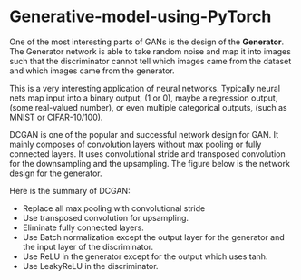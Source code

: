 # Generative-model-using-PyTorch

One of the most interesting parts of GANs is the design of the **Generator**. The Generator network is able to take random noise and map it into images such that the discriminator cannot tell which images came from the dataset and which images came from the generator.

This is a very interesting application of neural networks. Typically neural nets map input into a binary output, (1 or 0), maybe a regression output, (some real-valued number), or even multiple categorical outputs, (such as MNIST or CIFAR-10/100).

DCGAN is one of the popular and successful network design for GAN. It mainly composes of convolution layers without max pooling or fully connected layers. It uses convolutional stride and transposed convolution for the downsampling and the upsampling. The figure below is the network design for the generator.

Here is the summary of DCGAN:

- Replace all max pooling with convolutional stride
- Use transposed convolution for upsampling.
- Eliminate fully connected layers.
- Use Batch normalization except the output layer for the generator and the input layer of the discriminator.
- Use ReLU in the generator except for the output which uses tanh.
- Use LeakyReLU in the discriminator.
